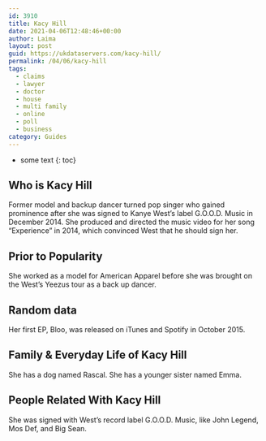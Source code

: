 ```yaml
---
id: 3910
title: Kacy Hill
date: 2021-04-06T12:48:46+00:00
author: Laima
layout: post
guid: https://ukdataservers.com/kacy-hill/
permalink: /04/06/kacy-hill
tags:
  - claims
  - lawyer
  - doctor
  - house
  - multi family
  - online
  - poll
  - business
category: Guides
---
```


* some text
{: toc}


## Who is Kacy Hill
                  
                  
                  
Former model and backup dancer turned pop singer who gained prominence after she was signed to Kanye West&#8217;s label G.O.O.D. Music in December 2014. She produced and directed the music video for her song &#8220;Experience&#8221; in 2014, which convinced West that he should sign her.
                  
              
            
              
            
                
                
                
## Prior to Popularity
                  
                  
                  
She worked as a model for American Apparel before she was brought on the West&#8217;s Yeezus tour as a back up dancer.
                  
              
            
              
            
                
                
                
## Random data
                  
                  
                  
Her first EP, Bloo, was released on iTunes and Spotify in October 2015.
                  
              
            
              
            
                
                
                
## Family & Everyday Life of Kacy Hill
                  
                  
                  
She has a dog named Rascal. She has a younger sister named Emma.
                  
              
            
              
            
                
                
                
## People Related With Kacy Hill
                  
                  
                  
She was signed with West&#8217;s record label G.O.O.D. Music, like John Legend, Mos Def, and Big Sean.
                  
              
            
              
            
                
              
            
              
              
            
            
              
            
          
          
          